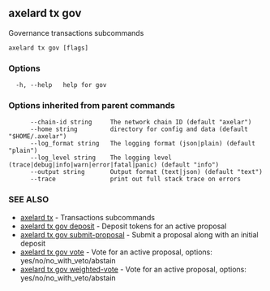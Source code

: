 ## axelard tx gov

Governance transactions subcommands

```
axelard tx gov [flags]
```

### Options

```
  -h, --help   help for gov
```

### Options inherited from parent commands

```
      --chain-id string     The network chain ID (default "axelar")
      --home string         directory for config and data (default "$HOME/.axelar")
      --log_format string   The logging format (json|plain) (default "plain")
      --log_level string    The logging level (trace|debug|info|warn|error|fatal|panic) (default "info")
      --output string       Output format (text|json) (default "text")
      --trace               print out full stack trace on errors
```

### SEE ALSO

- [axelard tx](/cli-docs/v0_31_1/axelard_tx) - Transactions subcommands
- [axelard tx gov deposit](/cli-docs/v0_31_1/axelard_tx_gov_deposit) - Deposit tokens for an active proposal
- [axelard tx gov submit-proposal](/cli-docs/v0_31_1/axelard_tx_gov_submit-proposal) - Submit a proposal along with an initial deposit
- [axelard tx gov vote](/cli-docs/v0_31_1/axelard_tx_gov_vote) - Vote for an active proposal, options: yes/no/no_with_veto/abstain
- [axelard tx gov weighted-vote](/cli-docs/v0_31_1/axelard_tx_gov_weighted-vote) - Vote for an active proposal, options: yes/no/no_with_veto/abstain
